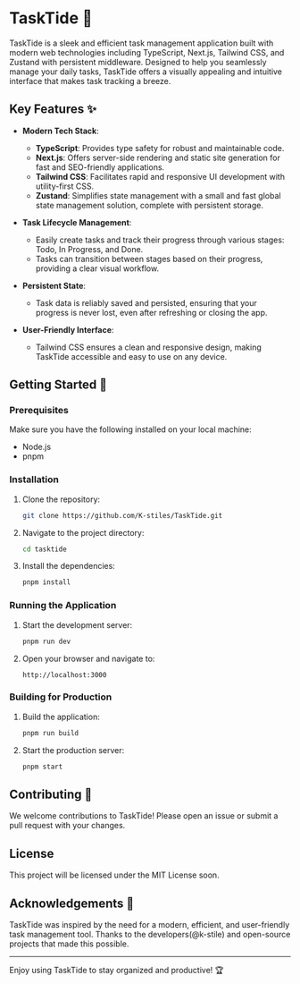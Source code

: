 # TaskTide 🌊

TaskTide is a sleek and efficient task management application built with modern web technologies including TypeScript, Next.js, Tailwind CSS, and Zustand with persistent middleware. Designed to help you seamlessly manage your daily tasks, TaskTide offers a visually appealing and intuitive interface that makes task tracking a breeze.

## Key Features ✨

- **Modern Tech Stack**:

  - **TypeScript**: Provides type safety for robust and maintainable code.
  - **Next.js**: Offers server-side rendering and static site generation for fast and SEO-friendly applications.
  - **Tailwind CSS**: Facilitates rapid and responsive UI development with utility-first CSS.
  - **Zustand**: Simplifies state management with a small and fast global state management solution, complete with persistent storage.

- **Task Lifecycle Management**:

  - Easily create tasks and track their progress through various stages: Todo, In Progress, and Done.
  - Tasks can transition between stages based on their progress, providing a clear visual workflow.

- **Persistent State**:

  - Task data is reliably saved and persisted, ensuring that your progress is never lost, even after refreshing or closing the app.

- **User-Friendly Interface**:
  - Tailwind CSS ensures a clean and responsive design, making TaskTide accessible and easy to use on any device.

## Getting Started 🚀

### Prerequisites

Make sure you have the following installed on your local machine:

- Node.js
- pnpm

### Installation

1. Clone the repository:
   ```sh
   git clone https://github.com/K-stiles/TaskTide.git
   ```
2. Navigate to the project directory:
   ```sh
   cd tasktide
   ```
3. Install the dependencies:
   ```sh
   pnpm install
   ```

### Running the Application

1. Start the development server:

   ```sh
   pnpm run dev
   ```

2. Open your browser and navigate to:
   ```
   http://localhost:3000
   ```

### Building for Production

1. Build the application:

   ```sh
   pnpm run build
   ```

2. Start the production server:
   ```sh
   pnpm start
   ```

## Contributing 🤝

We welcome contributions to TaskTide! Please open an issue or submit a pull request with your changes.

## License

This project will be licensed under the MIT License soon.

## Acknowledgements 🙏

TaskTide was inspired by the need for a modern, efficient, and user-friendly task management tool. Thanks to the developers(@k-stile) and open-source projects that made this possible.

---

Enjoy using TaskTide to stay organized and productive! 🏆
